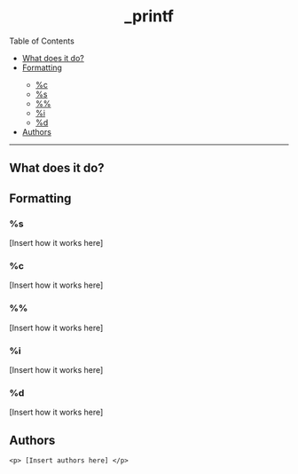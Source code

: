 <h1><div align="center">_printf</div></h1>

<!-- Put a table of contents here-->
<!-- include links to sections
-What _printf does. (mention that it's built to be able to add more functions simply by using a struct. Simply add more elements ot the struct, pointing to functions you create. Mention that one would also have to change a hardcoded value for iterating through the struct, which could probably be changed so that it isnt necessary to do.
-What conversions it currently allows (%c, %s, %%, %d, %i)
    +include extra hyperlinks to each individual section for conversions. If possible make the list only visible fi you click it? Idk how complicated that is.
-Authors
-->

<div id="toc_container">
<p class="toc_title">Table of Contents</p>
<ul class="toc_list">
 <li><a href="#Content1">What does it do?</a></li>
<li><a href="#Content2">Formatting</a></li>
<ul>
    <li><a href="#Format1">%c</a></li>
    <li><a href="#Format2">%s</a></li>
	<li><a href="#Format3">%%</a></li>
	<li><a href="#Format4">%i</a></li>
	<li><a href="#Format5">%d</a></li>
</ul>
<li><a href="#Content3">Authors</a></li>
</div>
	
<hr/>
	
<h2><a id="#Content1"> What does it do?</h2>

<h2><a id="#Content2"> Formatting</h2>
	<h3><a id="#Format1">%s</h3>
		<p> [Insert how it works here] </p>
	<h3><a id="#Format2">%c</h3>
		<p> [Insert how it works here] </p>
	<h3><a id="#Format3">%%</h3>
		<p> [Insert how it works here] </p>
	<h3><a id="#Format4">%i</h3>
		<p> [Insert how it works here] </p>
	<h3><a id="#Format5">%d</h3>
		<p> [Insert how it works here] </p>
<h2><a id="#Content3"> Authors</h2>
	
	<p> [Insert authors here] </p>
